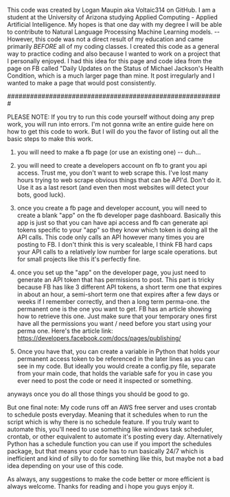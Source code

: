 This code was created by Logan Maupin aka Voltaic314 on GitHub. I am a student at the University of Arizona studying Applied Computing - Applied Artificial Intelligence. My hopes is that one day with my degree I will be able to contribute to Natural Language Processing Machine Learning models. -- However, this code was not a direct result of my education and came primarily *BEFORE* all of my coding classes. I created this code as a general way to practice coding and also because I wanted to work on a project that I personally enjoyed. I had this idea for this page and code idea from the page on FB called "Daily Updates on the Status of Michael Jackson's Health Condition, which is a much larger page than mine. It post irregularly and I wanted to make a page that would post consistently. 

#########################################################

PLEASE NOTE: If you try to run this code yourself without doing any prep work, you will run into errors. I'm not gonna write an entire guide here on how to get this code to work. But I will do you the favor of listing out all the basic steps to make this work. 

1. you will need to make a fb page (or use an existing one) -- duh...

2. you will need to create a developers account on fb to grant you api access. Trust me, you don't want to web scrape this. I've lost many hours trying to web scrape obvious things that can be API'd. Don't do it. Use it as a last resort (and even then most websites will detect your bots, good luck). 

3. once you create a fb page and developer account, you will need to create a blank "app" on the fb developer page dashboard. Basically this app is just so that you can have api access and fb can generate api tokens specific to your "app" so they know which token is doing all the API calls. This code only calls an API however many times you are posting to FB. I don't think this is very scaleable, I think FB hard caps your API calls to a relatively low number for large scale operations. but for small projects like this it's perfectly fine. 

4. once you set up the "app" on the developer page, you just need to generate an API token that has permissions to post. This part is tricky because FB has like 3 different API tokens, a short term one that expires in about an hour, a semi-short term one that expires after a few days or weeks if I remember correctly, and then a long term perma-one. the permanent one is the one you want to get. FB has an article showing how to retrieve this one. Just make sure that your temporary ones first have all the permissions you want / need before you start using your perma one. Here's the article link: https://developers.facebook.com/docs/pages/publishing/ 

5. Once you have that, you can create a variable in Python that holds your permanent access token to be referenced in the later lines as you can see in my code. But ideally you would create a config.py file, separate from your main code, that holds the variable safe for you in case you ever need to post the code or need it inspected or something. 

anyways once you do all those things you should be good to go. 

But one final note: My code runs off an AWS free server and uses crontab to schedule posts everyday. Meaning that it schedules when to run the script which is why there is no schedule feature. If you truly want to automate this, you'll need to use something like windows task scheduler, crontab, or other equivalent to automate it's posting every day. Alternatively Python has a schedule function you can use if you import the schedules package, but that means your code has to run basically 24/7 which is inefficient and kind of silly to do for something like this, but maybe not a bad idea depending on your use of this code. 

As always, any suggestions to make the code better or more efficient is always welcome. Thanks for reading and i hope you guys enjoy it. 
